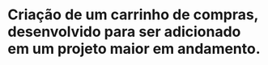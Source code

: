 # Criação de um carrinho de compras, desenvolvido para ser adicionado em um projeto maior em andamento.
